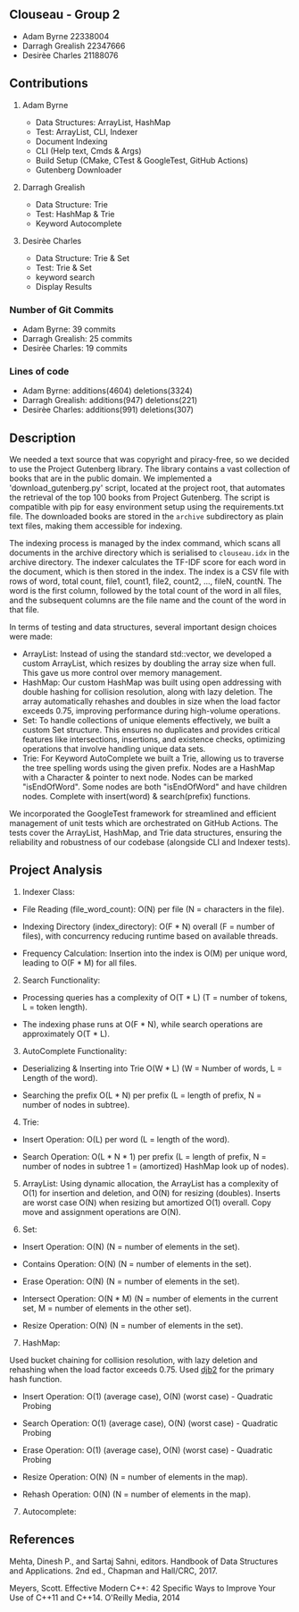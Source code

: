 ## Clouseau - Group 2

- Adam Byrne 22338004
- Darragh Grealish 22347666
- Desirèe Charles 21188076

## Contributions 

1. Adam Byrne
    - Data Structures: ArrayList, HashMap
    - Test: ArrayList, CLI, Indexer
    - Document Indexing
    - CLI (Help text, Cmds & Args) 
    - Build Setup (CMake, CTest & GoogleTest, GitHub Actions)
    - Gutenberg Downloader

2. Darragh Grealish
    - Data Structure: Trie
    - Test: HashMap & Trie
    - Keyword Autocomplete 

3. Desirèe Charles
    - Data Structure: Trie & Set
    - Test: Trie & Set
    - keyword search
    - Display Results


### Number of Git Commits

- Adam Byrne: 39 commits
- Darragh Grealish: 25 commits
- Desirèe Charles: 19 commits

### Lines of code

- Adam Byrne: additions(4604) deletions(3324)
- Darragh Grealish: additions(947) deletions(221)
- Desirèe Charles: additions(991) deletions(307)

## Description 

We needed a text source that was copyright and piracy-free, so we decided to use the Project Gutenberg library. The library contains a vast collection of books that are in the public domain. We implemented a 'download_gutenberg.py' script, located at the project root, that automates the retrieval of the top 100 books from Project Gutenberg. The script is compatible with pip for easy environment setup using the requirements.txt file. The downloaded books are stored in the `archive` subdirectory as plain text files, making them accessible for indexing.

The indexing process is managed by the index command, which scans all documents in the archive directory which is serialised to `clouseau.idx` in the archive directory. The indexer calculates the TF-IDF score for each word in the document, which is then stored in the index. The index is a CSV file with rows of word, total count, file1, count1, file2, count2, ..., fileN, countN. The word is the first column, followed by the total count of the word in all files, and the subsequent columns are the file name and the count of the word in that file.

In terms of testing and data structures, several important design choices were made:

- ArrayList: Instead of using the standard std::vector, we developed a custom ArrayList, which resizes by doubling the array size when full. This gave us more control over memory management.
- HashMap: Our custom HashMap was built using open addressing with double hashing for collision resolution, along with lazy deletion. The array automatically rehashes and doubles in size when the load factor exceeds 0.75, improving performance during high-volume operations.
- Set: To handle collections of unique elements effectively, we built a custom Set structure. This ensures no duplicates and provides critical features like intersections, insertions, and existence checks, optimizing operations that involve handling unique data sets.
- Trie: For Keyword AutoComplete we built a Trie, allowing us to traverse the tree spelling words using the given prefix. Nodes are a HashMap with a Character & pointer to next node. Nodes can be marked "isEndOfWord". Some nodes are both "isEndOfWord" and have children nodes. Complete with insert(word) & search(prefix) functions.

We incorporated the GoogleTest framework for streamlined and efficient management of unit tests which are orchestrated on GitHub Actions. The tests cover the ArrayList, HashMap, and Trie data structures, ensuring the reliability and robustness of our codebase (alongside CLI and Indexer tests).

## Project Analysis

1. Indexer Class:

- File Reading (file_word_count): O(N) per file (N = characters in the file).

- Indexing Directory (index_directory): O(F * N) overall (F = number of files), with concurrency reducing runtime based on available threads.

- Frequency Calculation: Insertion into the index is O(M) per unique word, leading to O(F * M) for all files.

2. Search Functionality:

- Processing queries has a complexity of O(T * L) (T = number of tokens, L = token length).

- The indexing phase runs at O(F * N), while search operations are approximately O(T * L). 

3. AutoComplete Functionality:

- Deserializing & Inserting into Trie O(W * L) (W = Number of words, L = Length of the word).

- Searching the prefix O(L * N) per prefix (L = length of prefix, N = number of nodes in subtree).

4. Trie:

- Insert Operation: O(L) per word (L = length of the word).

- Search Operation: O(L * N * 1) per prefix (L = length of prefix, N = number of nodes in subtree 1 = (amortized) HashMap look up of nodes).

5. ArrayList: Using dynamic allocation, the ArrayList has a complexity of O(1) for insertion and deletion, and O(N) for resizing (doubles). Inserts are worst case O(N) when resizing but amortized O(1) overall. Copy move and assignment operations are O(N).

6. Set: 

- Insert Operation: O(N) (N = number of elements in the set).

- Contains Operation: O(N) (N = number of elements in the set).

- Erase Operation: O(N) (N = number of elements in the set).

- Intersect Operation: O(N * M) (N = number of elements in the current set, M = number of elements in the other set).

- Resize Operation: O(N) (N = number of elements in the set).

7. HashMap:

Used bucket chaining for collision resolution, with lazy deletion and rehashing when the load factor exceeds 0.75.
Used [djb2](http://www.cse.yorku.ca/~oz/hash.html) for the primary hash function.

- Insert Operation: O(1) (average case), O(N) (worst case)  - Quadratic Probing

- Search Operation: O(1) (average case), O(N) (worst case) - Quadratic Probing

- Erase Operation: O(1) (average case), O(N) (worst case) - Quadratic Probing

- Resize Operation: O(N) (N = number of elements in the map).

- Rehash Operation: O(N) (N = number of elements in the map).

7. Autocomplete:

## References

Mehta, Dinesh P., and Sartaj Sahni, editors. Handbook of Data Structures and Applications. 2nd ed., Chapman and Hall/CRC, 2017.

Meyers, Scott. Effective Modern C++: 42 Specific Ways to Improve Your Use of C++11 and C++14. O'Reilly Media, 2014
